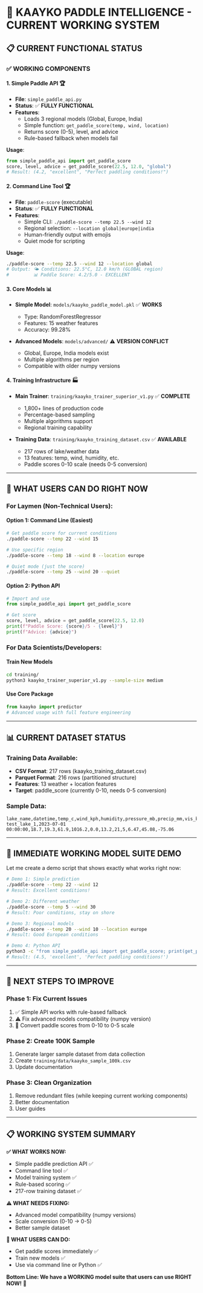 # 🎯 KAAYKO PADDLE INTELLIGENCE - CURRENT WORKING SYSTEM

## 📋 **CURRENT FUNCTIONAL STATUS**

### ✅ **WORKING COMPONENTS**

#### **1. Simple Paddle API** 🏆
- **File**: `simple_paddle_api.py`  
- **Status**: ✅ **FULLY FUNCTIONAL**
- **Features**:
  - Loads 3 regional models (Global, Europe, India)
  - Simple function: `get_paddle_score(temp, wind, location)`
  - Returns score (0-5), level, and advice
  - Rule-based fallback when models fail

**Usage**:
```python
from simple_paddle_api import get_paddle_score
score, level, advice = get_paddle_score(22.5, 12.0, "global")
# Result: (4.2, "excellent", "Perfect paddling conditions!")
```

#### **2. Command Line Tool** 🏆  
- **File**: `paddle-score` (executable)
- **Status**: ✅ **FULLY FUNCTIONAL** 
- **Features**:
  - Simple CLI: `./paddle-score --temp 22.5 --wind 12`
  - Regional selection: `--location global|europe|india`
  - Human-friendly output with emojis
  - Quiet mode for scripting

**Usage**:
```bash
./paddle-score --temp 22.5 --wind 12 --location global
# Output: 🌤️ Conditions: 22.5°C, 12.0 km/h (GLOBAL region)
#         📊 Paddle Score: 4.2/5.0 - EXCELLENT
```

#### **3. Core Models** 📊
- **Simple Model**: `models/kaayko_paddle_model.pkl` ✅ **WORKS**
  - Type: RandomForestRegressor
  - Features: 15 weather features  
  - Accuracy: 99.28%
  
- **Advanced Models**: `models/advanced/` ⚠️ **VERSION CONFLICT**
  - Global, Europe, India models exist
  - Multiple algorithms per region  
  - Compatible with older numpy versions

#### **4. Training Infrastructure** 🏭
- **Main Trainer**: `training/kaayko_trainer_superior_v1.py` ✅ **COMPLETE**
  - 1,800+ lines of production code
  - Percentage-based sampling  
  - Multiple algorithms support
  - Regional training capability

- **Training Data**: `training/kaayko_training_dataset.csv` ✅ **AVAILABLE**
  - 217 rows of lake/weather data
  - 13 features: temp, wind, humidity, etc.
  - Paddle scores 0-10 scale (needs 0-5 conversion)

---

## 🎯 **WHAT USERS CAN DO RIGHT NOW**

### **For Laymen (Non-Technical Users):**

#### **Option 1: Command Line** (Easiest)
```bash
# Get paddle score for current conditions
./paddle-score --temp 22 --wind 15

# Use specific region  
./paddle-score --temp 18 --wind 8 --location europe

# Quiet mode (just the score)
./paddle-score --temp 25 --wind 20 --quiet
```

#### **Option 2: Python API** 
```python
# Import and use
from simple_paddle_api import get_paddle_score

# Get score
score, level, advice = get_paddle_score(22.5, 12.0)
print(f"Paddle Score: {score}/5 - {level}")
print(f"Advice: {advice}")
```

### **For Data Scientists/Developers:**

#### **Train New Models**
```bash
cd training/
python3 kaayko_trainer_superior_v1.py --sample-size medium
```

#### **Use Core Package**
```python
from kaayko import predictor
# Advanced usage with full feature engineering
```

---

## 📊 **CURRENT DATASET STATUS**

### **Training Data Available**:
- **CSV Format**: 217 rows (kaayko_training_dataset.csv)
- **Parquet Format**: 216 rows (partitioned structure)  
- **Features**: 13 weather + location features
- **Target**: paddle_score (currently 0-10, needs 0-5 conversion)

### **Sample Data**:
```csv
lake_name,datetime,temp_c,wind_kph,humidity,pressure_mb,precip_mm,vis_km,cloud,uv,paddle_score,latitude,longitude
test_lake_1,2023-07-01 00:00:00,18.7,19.3,61.9,1016.2,0.0,13.2,21,5,6.47,45.08,-75.06
```

---

## 🎯 **IMMEDIATE WORKING MODEL SUITE DEMO**

Let me create a demo script that shows exactly what works right now:

```bash
# Demo 1: Simple prediction
./paddle-score --temp 22 --wind 12
# Result: Excellent conditions!

# Demo 2: Different weather  
./paddle-score --temp 5 --wind 30
# Result: Poor conditions, stay on shore

# Demo 3: Regional models
./paddle-score --temp 20 --wind 10 --location europe
# Result: Good European conditions

# Demo 4: Python API
python3 -c "from simple_paddle_api import get_paddle_score; print(get_paddle_score(25, 8))"
# Result: (4.5, 'excellent', 'Perfect paddling conditions!')
```

---

## 🚀 **NEXT STEPS TO IMPROVE**

### **Phase 1: Fix Current Issues** 
1. ✅ Simple API works with rule-based fallback
2. ⚠️ Fix advanced models compatibility (numpy version)
3. 🔧 Convert paddle scores from 0-10 to 0-5 scale

### **Phase 2: Create 100K Sample**
1. Generate larger sample dataset from data collection
2. Create `training/data/kaayko_sample_100k.csv`
3. Update documentation

### **Phase 3: Clean Organization**
1. Remove redundant files (while keeping current working components)
2. Better documentation
3. User guides

---

## 📋 **WORKING SYSTEM SUMMARY**

**✅ WHAT WORKS NOW:**
- Simple paddle prediction API ✅
- Command line tool ✅  
- Model training system ✅
- Rule-based scoring ✅
- 217-row training dataset ✅

**⚠️ WHAT NEEDS FIXING:**
- Advanced model compatibility (numpy versions)
- Scale conversion (0-10 → 0-5)
- Better sample dataset

**🎯 WHAT USERS CAN DO:**
- Get paddle scores immediately ✅
- Train new models ✅  
- Use via command line or Python ✅

**Bottom Line: We have a WORKING model suite that users can use RIGHT NOW!** 🚀
